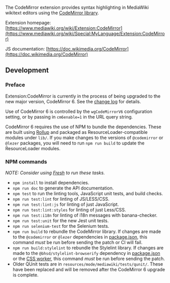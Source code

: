 The CodeMirror extension provides syntax highlighting in MediaWiki wikitext editors using
the [CodeMirror library](https://codemirror.net/).

Extension homepage:
[https://www.mediawiki.org/wiki/Extension:CodeMirror](https://www.mediawiki.org/wiki/Special:MyLanguage/Extension:CodeMirror)

JS documentation:
[https://doc.wikimedia.org/CodeMirror](https://doc.wikimedia.org/CodeMirror)

## Development

### Preface

Extension:CodeMirror is currently in the process of being upgraded to the new major version, CodeMirror 6.
See the [change log](https://www.mediawiki.org/wiki/Extension:CodeMirror#Change_log) for details.

Use of CodeMirror 6 is controlled by the `wgCodeMirrorV6` configuration setting, or by
passing in `cm6enable=1` in the URL query string.

CodeMirror 6 requires the use of NPM to bundle the dependencies. These are built using
[Rollup](https://rollupjs.org/) and packaged as ResourceLoader-compatible modules under `lib/`.
If you make changes to the versions of `@codemirror` or `@lezer` packages,
you will need to run `npm run build` to update the ResourceLoader modules.

### NPM commands

_NOTE: Consider using [Fresh](https://gerrit.wikimedia.org/g/fresh/) to run these tasks._

* `npm install` to install dependencies.
* `npm run doc` to generate the API documentation.
* `npm test` to run the linting tools, JavaScript unit tests, and build checks.
* `npm run test:lint` for linting of JS/LESS/CSS.
* `npm run test:lint:js` for linting of just JavaScript.
* `npm run test:lint:styles` for linting of just Less/CSS.
* `npm run test:i18n` for linting of i18n messages with banana-checker.
* `npm run test:unit` for the new Jest unit tests.
* `npm run selenium-test` for the Selenium tests.
* `npm run build` to rebundle the CodeMirror library. If changes are made to the `@codemirror`
  or `@lezer` dependencies in [package.json](package.json), this command *must* be run before
  sending the patch or CI will fail.
* `npm run build:stylelint` to rebundle the Stylelint library. If changes are made to the
  `@bhsd/stylelint-browserify` dependency in [package.json](package.json) or the
  [CSS worker](resources/workers/css/worker.js), this command *must* be run before sending the
  patch.
* Older QUnit tests are in `resources/mode/mediawiki/tests/qunit/`. These have been
  replaced and will be removed after the CodeMirror 6 upgrade is complete.

